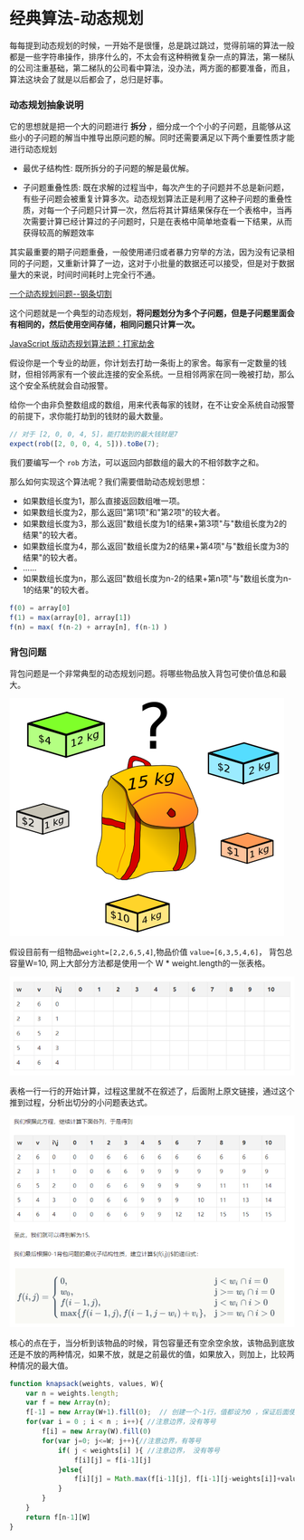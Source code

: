 # 经典算法-动态规划

每每提到动态规划的时候，一开始不是很懂，总是跳过跳过，觉得前端的算法一般都是一些字符串操作，排序什么的，不太会有这种稍微复杂一点的算法，第一梯队的公司注重基础，第二梯队的公司看中算法，没办法，两方面的都要准备，而且，算法这块会了就是以后都会了，总归是好事。

### 动态规划抽象说明
它的思想就是把一个大的问题进行 **拆分** ，细分成一个个小的子问题，且能够从这些小的子问题的解当中推导出原问题的解。同时还需要满足以下两个重要性质才能进行动态规划
* 最优子结构性: 既所拆分的子问题的解是最优解。

* 子问题重叠性质: 既在求解的过程当中，每次产生的子问题并不总是新问题，有些子问题会被重复计算多次。动态规划算法正是利用了这种子问题的重叠性质，对每一个子问题只计算一次，然后将其计算结果保存在一个表格中，当再次需要计算已经计算过的子问题时，只是在表格中简单地查看一下结果，从而获得较高的解题效率

其实最重要的期子问题重叠，一般使用递归或者暴力穷举的方法，因为没有记录相同的子问题，又重新计算了一边，这对于小批量的数据还可以接受，但是对于数据量大的来说，时间时间耗时上完全行不通。

[一个动态规划问题--钢条切割](http://www.lizhiqianduan.com/blog/index.php/2018/08/02/cut-rod-by-dynamic-programming/)

这个问题就是一个典型的动态规划，**将问题划分为多个子问题，但是子问题里面会有相同的，然后使用空间存储，相同问题只计算一次。**

[JavaScript 版动态规划算法题：打家劫舍](http://www.liuyiqi.cn/2017/03/10/house-robber/)

假设你是一个专业的劫匪，你计划去打劫一条街上的家舍。每家有一定数量的钱财，但相邻两家有一个彼此连接的安全系统。一旦相邻两家在同一晚被打劫，那么这个安全系统就会自动报警。

给你一个由非负整数组成的数组，用来代表每家的钱财，在不让安全系统自动报警的前提下，求你能打劫到的钱财的最大数量。
```js
// 对于 [2, 0, 0, 4, 5]，能打劫到的最大钱财是7
expect(rob([2, 0, 0, 4, 5])).toBe(7);
```
我们要编写一个 `rob` 方法，可以返回内部数组的最大的不相邻数字之和。

那么如何实现这个算法呢？我们需要借助动态规划思想：
* 如果数组长度为1，那么直接返回数组唯一项。
* 如果数组长度为2，那么返回"第1项"和"第2项"的较大者。
* 如果数组长度为3，那么返回"数组长度为1的结果+第3项"与"数组长度为2的结果"的较大者。
* 如果数组长度为4，那么返回"数组长度为2的结果+第4项"与"数组长度为3的结果"的较大者。
* ......
* 如果数组长度为n，那么返回"数组长度为n-2的结果+第n项"与"数组长度为n-1的结果"的较大者。

```js
f(0) = array[0]
f(1) = max(array[0], array[1])
f(n) = max( f(n-2) + array[n], f(n-1) )
```
### 背包问题

背包问题是一个非常典型的动态规划问题。将哪些物品放入背包可使价值总和最大。

![](../assets/back.png)

假设目前有一组物品`weight=[2,2,6,5,4]`,物品价值 `value=[6,3,5,4,6]`， 背包总容量W=10, 网上大部分方法都是使用一个 W * weight.length的一张表格。

![](../assets/table1.png)

表格一行一行的开始计算，过程这里就不在叙述了，后面附上原文链接，通过这个推到过程，分析出切分的小问题表达式。

![](../assets/back2.png)

核心的点在于，当分析到该物品的时候，背包容量还有空余空余放，该物品到底放还是不放的两种情况，如果不放，就是之前最优的值，如果放入，则加上，比较两种情况的最大值。

```js
function knapsack(weights, values, W){
    var n = weights.length;
    var f = new Array(n);
    f[-1] = new Array(W+1).fill(0);  // 创建一个-1行，值都设为0 ，保证后面使用i-1的时候有值，并且值为0
    for(var i = 0 ; i < n ; i++){ //注意边界，没有等号
        f[i] = new Array(W).fill(0)
        for(var j=0; j<=W; j++){//注意边界，有等号
            if( j < weights[i] ){ //注意边界， 没有等号
                f[i][j] = f[i-1][j]
            }else{
                f[i][j] = Math.max(f[i-1][j], f[i-1][j-weights[i]]+values[i]);//case 3
            }
        }
    }
    return f[n-1][W]
}

```




















